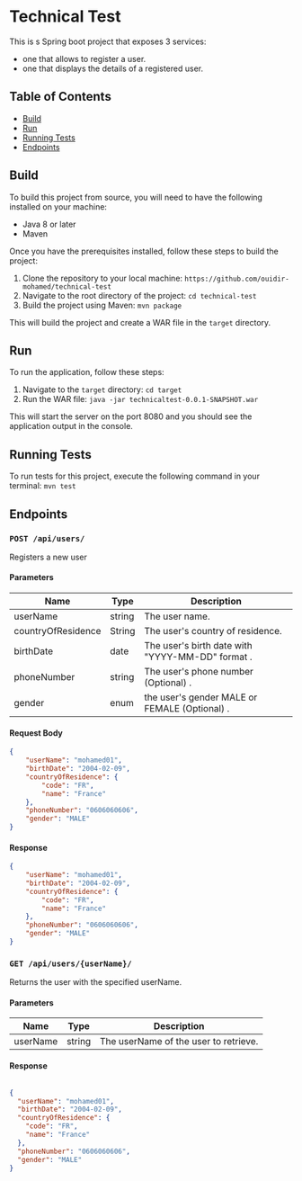 # Technical Test

This is s Spring boot project that exposes 3 services:
- one that allows to register a user.
- one that displays the details of a registered user.


## Table of Contents

- [Build](#Build)
- [Run](#Run)
- [Running Tests](#Running-Tests)
- [Endpoints](#Endpoints)


## Build

To build this project from source, you will need to have the following installed on your machine:

- Java 8 or later
- Maven

Once you have the prerequisites installed, follow these steps to build the project:

1. Clone the repository to your local machine: `https://github.com/ouidir-mohamed/technical-test`
2. Navigate to the root directory of the project: `cd technical-test`
3. Build the project using Maven: `mvn package`

This will build the project and create a WAR file in the `target` directory.

## Run

To run the application, follow these steps:

1. Navigate to the `target` directory: `cd target`
2. Run the WAR file: `java -jar technicaltest-0.0.1-SNAPSHOT.war`

This will start the server on the port 8080 and you should see the application output in the console.


## Running Tests
To run tests for this project, execute the following command in your terminal: `mvn test`


## Endpoints


### `POST /api/users/`

Registers a new user

#### Parameters

| Name | Type | Description 
| -------- | ---------- | ------------
| userName | string | The user name. |
| countryOfResidence | String | The user's country of residence. |
| birthDate | date | The user's birth date with "YYYY-MM-DD" format . |
| phoneNumber | string | The user's phone number (Optional) . |
| gender | enum |  the user's gender MALE or FEMALE (Optional) . |

#### Request Body

``` json
{
    "userName": "mohamed01",
    "birthDate": "2004-02-09",
    "countryOfResidence": {
        "code": "FR",
        "name": "France"
    },
    "phoneNumber": "0606060606",
    "gender": "MALE"
}

```

#### Response

``` json
{
    "userName": "mohamed01",
    "birthDate": "2004-02-09",
    "countryOfResidence": {
        "code": "FR",
        "name": "France"
    },
    "phoneNumber": "0606060606",
    "gender": "MALE"
}

```


### `GET /api/users/{userName}/`

Returns the user with the specified userName.

#### Parameters

| Name | Type | Description |
| ---- | ---- | ----------- |
| userName | string | The userName of the user to retrieve. |


#### Response

```json

{
  "userName": "mohamed01",
  "birthDate": "2004-02-09",
  "countryOfResidence": {
    "code": "FR",
    "name": "France"
  },
  "phoneNumber": "0606060606",
  "gender": "MALE"
}

```
